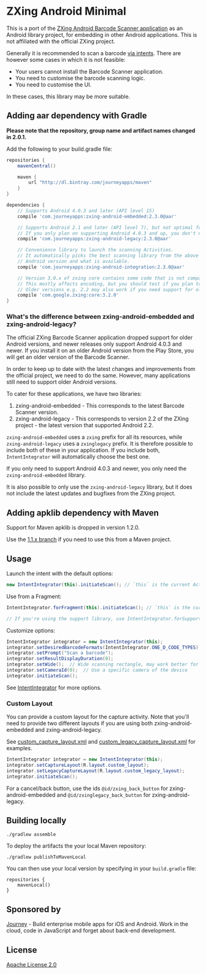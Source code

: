 # ZXing Android Minimal

This is a port of the [ZXing Android Barcode Scanner application](https://github.com/zxing/zxing/) as an Android
library project, for embedding in other Android applications. This is not affiliated with the official ZXing project.

Generally it is recommended to scan a barcode [via intents](https://github.com/zxing/zxing/wiki/Scanning-Via-Intent).
There are however some cases in which it is not feasible:

* Your users cannot install the Barcode Scanner application.
* You need to customise the barcode scanning logic.
* You need to customise the UI.

In these cases, this library may be more suitable.

## Adding aar dependency with Gradle

**Please note that the repository, group name and artifact names changed in 2.0.1.**

Add the following to your build.gradle file:

```groovy
repositories {
    mavenCentral()

    maven {
        url "http://dl.bintray.com/journeyapps/maven"
    }
}

dependencies {
    // Supports Android 4.0.3 and later (API level 15)
    compile 'com.journeyapps:zxing-android-embedded:2.3.0@aar'

    // Supports Android 2.1 and later (API level 7), but not optimal for later Android versions.
    // If you only plan on supporting Android 4.0.3 and up, you don't need to include this.
    compile 'com.journeyapps:zxing-android-legacy:2.3.0@aar'

    // Convenience library to launch the scanning Activities.
    // It automatically picks the best scanning library from the above two, depending on the
    // Android version and what is available.
    compile 'com.journeyapps:zxing-android-integration:2.3.0@aar'

    // Version 3.0.x of zxing core contains some code that is not compatible on Android 2.2 and earlier.
    // This mostly affects encoding, but you should test if you plan to support these versions.
    // Older versions e.g. 2.2 may also work if you need support for older Android versions.
    compile 'com.google.zxing:core:3.2.0'
}
```

### What's the difference between zxing-android-embedded and zxing-android-legacy?

The official ZXing Barcode Scanner application dropped support for older Android versions, and newer
releases only support Android 4.0.3 and newer. If you install it on an older Android version from
the Play Store, you will get an older version of the Barcode Scanner.

In order to keep up to date with the latest changes and improvements from the official project, we
need to do the same. However, many applications still need to support older Android versions.

To cater for these applications, we have two libraries:

1. zxing-android-embedded - This corresponds to the latest Barcode Scanner version.
2. zxing-android-legacy - This corresponds to version 2.2 of the ZXing project -
   the latest version that supported Android 2.2.

`zxing-android-embedded` uses a `zxing` prefix for all its resources, while `zxing-android-legacy`
uses a `zxinglegacy` prefix. It is therefore possible to include both of these in your application.
If you include both, `IntentIntegrator` will automatically choose the best one.

If you only need to support Android 4.0.3 and newer, you only need the `zxing-android-embedded`
library.

It is also possible to only use the `zxing-android-legacy` library, but it does not include the
latest updates and bugfixes from the ZXing project.


## Adding apklib dependency with Maven

Support for Maven apklib is dropped in version 1.2.0.

Use the [1.1.x branch](https://github.com/journeyapps/zxing-android-embedded/tree/1.1.x) if you need to use this from a Maven project.

## Usage

Launch the intent with the default options:
```java
new IntentIntegrator(this).initiateScan(); // `this` is the current Activity
```

Use from a Fragment:
```java
IntentIntegrator.forFragment(this).initiateScan(); // `this` is the current Fragment

// If you're using the support library, use IntentIntegrator.forSupportFragment(this) instead.
```

Customize options:
```java
IntentIntegrator integrator = new IntentIntegrator(this);
integrator.setDesiredBarcodeFormats(IntentIntegrator.ONE_D_CODE_TYPES);
integrator.setPrompt("Scan a barcode");
integrator.setResultDisplayDuration(0);
integrator.setWide();  // Wide scanning rectangle, may work better for 1D barcodes
integrator.setCameraId(0);  // Use a specific camera of the device
integrator.initiateScan();
```

See [IntentIntegrator](integration/src/main/java/com/google/zxing/integration/android/IntentIntegrator.java) for more options.

### Custom Layout

You can provide a custom layout for the capture activity. Note that you'll need to provide two
different layouts if you are using both zxing-android-embedded and zxing-android-legacy.

See [custom_capture_layout.xml](sample/src/main/res/layout/custom_capture_layout.xml) and
[custom_legacy_capture_layout.xml](sample/src/main/res/layout/custom_legacy_capture_layout.xml) for
examples.

```java
IntentIntegrator integrator = new IntentIntegrator(this);
integrator.setCaptureLayout(R.layout.custom_layout);
integrator.setLegacyCaptureLayout(R.layout.custom_legacy_layout);
integrator.initiateScan();
```

For a cancel/back button, use the ids `@id/zxing_back_button` for zxing-android-embedded and
 `@id/zxinglegacy_back_button` for zxing-android-legacy.

## Building locally

    ./gradlew assemble

To deploy the artifacts the your local Maven repository:

    ./gradlew publishToMavenLocal

You can then use your local version by specifying in your `build.gradle` file:

    repositories {
        mavenLocal()
    }

## Sponsored by

[Journey][1] - Build enterprise mobile apps for iOS and Android. Work in the cloud, code in JavaScript and forget about back-end development.


## License

[Apache License 2.0](http://www.apache.org/licenses/LICENSE-2.0)

[1]: http://journeyapps.com
